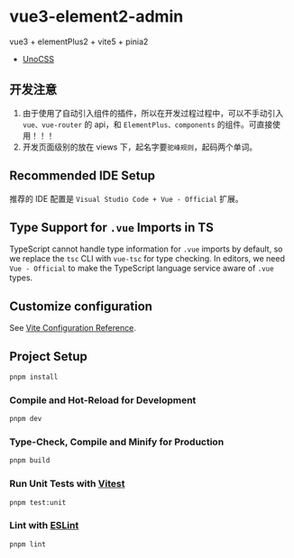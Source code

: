 # vue3-element2-admin

vue3 + elementPlus2 + vite5 + pinia2

- [UnoCSS](https://unocss.dev/interactive/)

## 开发注意

1. 由于使用了自动引入组件的插件，所以在开发过程过程中，可以不手动引入 `vue、vue-router` 的 api，和 `ElementPlus、components` 的组件。可直接使用！！！
2. 开发页面级别的放在 views 下，起名字要`驼峰规则`，起码两个单词。

## Recommended IDE Setup

推荐的 IDE 配置是 `Visual Studio Code + Vue - Official` 扩展。

## Type Support for `.vue` Imports in TS

TypeScript cannot handle type information for `.vue` imports by default, so we replace the `tsc` CLI with `vue-tsc` for type checking. In editors, we need `Vue - Official` to make the TypeScript language service aware of `.vue` types.

## Customize configuration

See [Vite Configuration Reference](https://vitejs.dev/config/).

## Project Setup

```sh
pnpm install
```

### Compile and Hot-Reload for Development

```sh
pnpm dev
```

### Type-Check, Compile and Minify for Production

```sh
pnpm build
```

### Run Unit Tests with [Vitest](https://vitest.dev/)

```sh
pnpm test:unit
```

### Lint with [ESLint](https://eslint.org/)

```sh
pnpm lint
```
